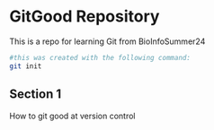 # GitGood Repository

This is a repo for learning Git from BioInfoSummer24 
```bash
#this was created with the following command:
git init
```

## Section 1
How to git good at version control 